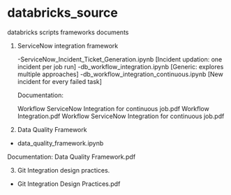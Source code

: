 # databricks_source
databricks scripts frameworks documents
1. ServiceNow integration framework
   
   -ServiceNow_Incident_Ticket_Generation.ipynb [Incident updation: one incident per job run]
   -db_workflow_integration.ipynb [Generic: explores multiple approaches]
   -db_workflow_integration_continuous.ipynb [New incident for every failed task]
   
   Documentation:
   
   Workflow ServiceNow Integration for continuous job.pdf
   Workflow Integration.pdf
   Workflow ServiceNow Integration for continuous job.pdf

   
2. Data Quality Framework
   
  - data_quality_framework.ipynb
   
   Documentation:
   Data Quality Framework.pdf
   
3.  Git Integration design practices.
   - Git Integration Design Practices.pdf
